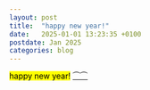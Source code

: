 ```yaml
---
layout: post
title:  "happy new year!"
date:   2025-01-01 13:23:35 +0100
postdate: Jan 2025
categories: blog
---
```


<mark>happy new year!</mark> <a href="https://www.instagram.com/p/DEUoKcVovwN/?img_index=1">⏜⏜</a>

<br>